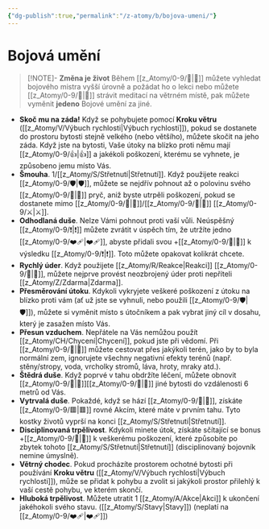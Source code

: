 ```yaml
---
{"dg-publish":true,"permalink":"/z-atomy/b/bojova-umeni/"}
---
```


# Bojová umění
>[!NOTE]- **Změna je život**
>Během [[z_Atomy/0-9/🔋\|🔋]] můžete vyhledat bojového mistra vyšší úrovně a požádat ho o lekci nebo můžete [[z_Atomy/0-9/🔋\|🔋]] strávit meditací na větrném místě, pak můžete vyměnit **jedeno** Bojové umění za jiné.

- **Skoč mu na záda!** Když se pohybujete pomocí **Kroku větru** ([[z_Atomy/V/Výbuch rychlosti\|Výbuch rychlosti]]), pokud se dostanete do prostoru bytosti stejně velkého (nebo většího), můžete skočit na jeho záda. Když jste na bytosti, Vaše útoky na blízko proti němu mají [[z_Atomy/0-9/👍\|👍]] a jakékoli poškození, kterému se vyhnete, je způsobeno jemu místo Vás.
⠀
- **Šmouha**. 1/[[z_Atomy/S/Střetnutí\|Střetnutí]]. Když použijete reakci [[z_Atomy/0-9/🛡️\|🛡️]], můžete se nejdřív pohnout až o polovinu svého [[z_Atomy/0-9/🏃\|🏃]] pryč, aniž byste utrpěli poškození, pokud se dostanete mimo [[z_Atomy/0-9/🫱\|🫱]]/[[z_Atomy/0-9/🏹\|🏹]] [[z_Atomy/0-9/⚔️\|⚔️]].
⠀
- **Odhodlaná duše**. Nelze Vámi pohnout proti vaší vůli. Neúspěšný [[z_Atomy/0-9/❗\|❗]] můžete zvrátit v úspěch tím, že utržíte jedno [[z_Atomy/0-9/❤️‍🩹\|❤️‍🩹]], abyste přidali svou +[[z_Atomy/0-9/💪\|💪]] k výsledku [[z_Atomy/0-9/❗\|❗]]. Toto můžete opakovat kolikrát chcete.
⠀
- **Rychlý úder**. Když použijete [[z_Atomy/R/Reakce\|Reakci]] [[z_Atomy/0-9/🔰\|🔰]], můžete nejprve provést neozbrojený úder proti nepříteli [[z_Atomy/Z/Zdarma\|Zdarma]].
⠀
- **Přesměrování útoku**. Kdykoli vykryjete veškeré poškození z útoku na blízko proti vám (ať už jste se vyhnuli, nebo použili [[z_Atomy/0-9/🛡️\|🛡️]]), můžete si vyměnit místo s útočníkem a pak vybrat jiný cíl v dosahu, který je zasažen místo Vás.
⠀
- **Přesun vzduchem**. Nepřátele na Vás nemůžou použít [[z_Atomy/CH/Chycení\|Chycení]], pokud jste při vědomí. Při [[z_Atomy/0-9/🥾\|🥾]] můžete cestovat přes jakýkoli terén, jako by to byla normální zem, ignorujete všechny negativní efekty terénů (např. stěny/stropy, voda, vrcholky stromů, láva, hroty, mraky atd.).
⠀
- **Štědrá duše**. Když poprvé v tahu obdržíte léčení, můžete obnovit [[z_Atomy/0-9/💪\|💪]][[z_Atomy/0-9/💖\|💖]] jiné bytosti do vzdálenosti 6 metrů od Vás.
⠀
- **Vytrvalá duše**. Pokaždé, když se hází [[z_Atomy/0-9/🏁\|🏁]], získáte [[z_Atomy/0-9/🟥\|🟥]] rovné Akcím, které máte v prvním tahu. Tyto kostky životů vyprší na konci [[z_Atomy/S/Střetnutí\|Střetnutí]].
⠀
- **Disciplinovaná trpělivost**. Kdykoli minete útok, získáte sčítající se bonus +[[z_Atomy/0-9/💪\|💪]] k veškerému poškození, které způsobíte po zbytek tohoto [[z_Atomy/S/Střetnutí\|Střetnutí]] (disciplinovaný bojovník nemine úmyslně).
⠀
- **Větrný chodec**. Pokud procházíte prostorem ochotné bytosti při používání **Kroku větru** ([[z_Atomy/V/Výbuch rychlosti\|Výbuch rychlosti]]), může se přidat k pohybu a zvolit si jakýkoli prostor přilehlý k vaší cestě pohybu, ve kterém skončí.
⠀
- **Hluboká trpělivost**. Můžete utratit 1 [[z_Atomy/A/Akce\|Akci]] k ukončení jakéhokoli svého stavu. ([[z_Atomy/S/Stavy\|Stavy]]) (neplatí na [[z_Atomy/0-9/❤️‍🩹\|❤️‍🩹]])